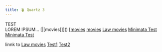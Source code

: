 ```yaml
---
title: 🪴 Quartz 3
---
```


TEST  
LOREM IPSUM…
[|[movies]]]()
[[movies][1]
[movies]()
[Law movies]()
[Minimata Test][4]
[Minimata Test][5]

linnk to [Law movies][6]
[Test1][7]
[Test2][8]

[1]:	]
[4]:	Minimata%20test.md
[5]:	Movies/Minimata%20test.md
[6]:	Movies/Law%20movies.md
[7]:	Movies/subfolder/test.md
[8]:	Movies/subfolder/Test.md